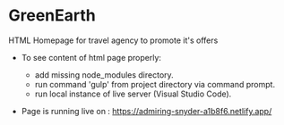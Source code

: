 # GreenEarth
HTML Homepage for travel agency to promote it's offers


- To see content of html page properly:
	- add missing node_modules directory.
	- run command 'gulp' from project directory via command prompt.
	- run local instance of live server (Visual Studio Code).
  
  
- Page is running live on : https://admiring-snyder-a1b8f6.netlify.app/
